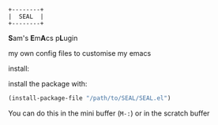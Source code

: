 ```
+--------+
|  SEAL  |
+--------+
```
**S**am's **E**m**A**cs p**L**ugin

my own config files to customise my emacs

install:

install the package with:

```lisp
(install-package-file "/path/to/SEAL/SEAL.el")
```

You can do this in the mini buffer (`M-:`) or in the scratch buffer

